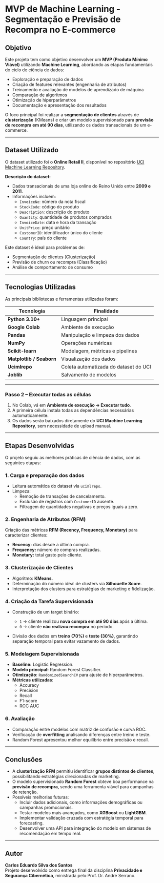 
# MVP de Machine Learning - Segmentação e Previsão de Recompra no E-commerce

## **Objetivo**
Este projeto tem como objetivo desenvolver um **MVP (Produto Mínimo Viável)** utilizando **Machine Learning**, abordando as etapas fundamentais do ciclo de ciência de dados:  
- Exploração e preparação de dados  
- Criação de features relevantes (engenharia de atributos)  
- Treinamento e avaliação de modelos de aprendizado de máquina  
- Comparação de algoritmos  
- Otimização de hiperparâmetros  
- Documentação e apresentação dos resultados  

O foco principal foi realizar a **segmentação de clientes** através de **clusterização** (KMeans) e criar um modelo supervisionado para **previsão de recompra em até 90 dias**, utilizando os dados transacionais de um e-commerce.

---

## **Dataset Utilizado**
O dataset utilizado foi o **Online Retail II**, disponível no repositório [UCI Machine Learning Repository](https://archive.ics.uci.edu/dataset/502/online+retail+ii).

**Descrição do dataset:**
- Dados transacionais de uma loja online do Reino Unido entre **2009 e 2011**.
- Informações incluem:
  - `InvoiceNo`: número da nota fiscal  
  - `StockCode`: código do produto  
  - `Description`: descrição do produto  
  - `Quantity`: quantidade de produtos comprados  
  - `InvoiceDate`: data e hora da transação  
  - `UnitPrice`: preço unitário  
  - `CustomerID`: identificador único do cliente  
  - `Country`: país do cliente  

Este dataset é ideal para problemas de:
- Segmentação de clientes (Clusterização)  
- Previsão de churn ou recompra (Classificação)  
- Análise de comportamento de consumo

---

## **Tecnologias Utilizadas**
As principais bibliotecas e ferramentas utilizadas foram:

| Tecnologia | Finalidade |
|------------|------------|
| **Python 3.10+** | Linguagem principal |
| **Google Colab** | Ambiente de execução |
| **Pandas** | Manipulação e limpeza dos dados |
| **NumPy** | Operações numéricas |
| **Scikit-learn** | Modelagem, métricas e pipelines |
| **Matplotlib / Seaborn** | Visualização dos dados |
| **Ucimlrepo** | Coleta automatizada do dataset do UCI |
| **Joblib** | Salvamento de modelos |

---

### **Passo 2 – Executar todas as células**
1. No Colab, vá em **Ambiente de execução → Executar tudo**.  
2. A primeira célula instala todas as dependências necessárias automaticamente.  
3. Os dados serão baixados diretamente do **UCI Machine Learning Repository**, sem necessidade de upload manual.

---

## **Etapas Desenvolvidas**
O projeto seguiu as melhores práticas de ciência de dados, com as seguintes etapas:

### **1. Carga e preparação dos dados**
- Leitura automática do dataset via `ucimlrepo`.  
- Limpeza:
  - Remoção de transações de cancelamento.  
  - Exclusão de registros com `CustomerID` ausente.  
  - Filtragem de quantidades negativas e preços iguais a zero.

### **2. Engenharia de Atributos (RFM)**
Criação das métricas **RFM (Recency, Frequency, Monetary)** para caracterizar clientes:
- **Recency:** dias desde a última compra.  
- **Frequency:** número de compras realizadas.  
- **Monetary:** total gasto pelo cliente.

### **3. Clusterização de Clientes**
- Algoritmo: **KMeans**.  
- Determinação do número ideal de clusters via **Silhouette Score**.  
- Interpretação dos clusters para estratégias de marketing e fidelização.

### **4. Criação da Tarefa Supervisionada**
- Construção de um target binário:
  - `1` → cliente realizou **nova compra em até 90 dias** após a última.  
  - `0` → cliente **não realizou recompra** no período.

- Divisão dos dados em **treino (70%)** e **teste (30%)**, garantindo separação temporal para evitar vazamento de dados.

### **5. Modelagem Supervisionada**
- **Baseline:** Logistic Regression.  
- **Modelo principal:** Random Forest Classifier.  
- **Otimização:** `RandomizedSearchCV` para ajuste de hiperparâmetros.  
- **Métricas utilizadas:**
  - Accuracy  
  - Precision  
  - Recall  
  - F1-score  
  - ROC AUC

### **6. Avaliação**
- Comparação entre modelos com matriz de confusão e curva ROC.  
- Verificação de **overfitting** analisando diferenças entre treino e teste.  
- Random Forest apresentou melhor equilíbrio entre precisão e recall.

---

## **Conclusões**
- A **clusterização RFM** permitiu identificar **grupos distintos de clientes**, possibilitando estratégias direcionadas de marketing.  
- O modelo supervisionado **Random Forest** obteve boa performance na **previsão de recompra**, sendo uma ferramenta viável para campanhas de retenção.  
- Possíveis melhorias futuras:
  - Incluir dados adicionais, como informações demográficas ou campanhas promocionais.  
  - Testar modelos mais avançados, como **XGBoost** ou **LightGBM**.  
  - Implementar validação cruzada com estratégia temporal para forecasting.  
  - Desenvolver uma API para integração do modelo em sistemas de recomendação em tempo real.

---

## **Autor**
**Carlos Eduardo Silva dos Santos**  
Projeto desenvolvido como entrega final da disciplina **Privacidade e Segurança Cibernética**, ministrada pelo Prof. Dr. André Serrano.
